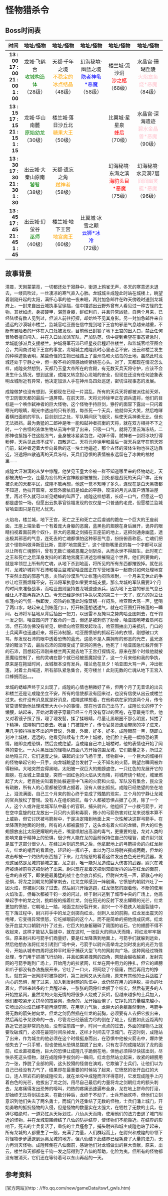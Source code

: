 # 怪物猎杀令

## Boss时间表

|                                           时间 |                          地址/怪物                           |                          地址/怪物                           |                          地址/怪物                           |                          地址/怪物                           |                          地址/怪物                           |
| ---------------------------------------------: | :----------------------------------------------------------: | :----------------------------------------------------------: | :----------------------------------------------------------: | :----------------------------------------------------------: | :----------------------------------------------------------: |
| **13 : 00<br/>17 : 00<br/>21 : 00<br/>1 : 00** | 龙城·飞鹤台<br/><span style="color:green">攻城构造体</span><br/>（28级） | 天都·千年之境<br/><span style="color:orange">不稳定的冰点结晶</span><br/>（48级） | 幻海秘境·幽蓝之境<br/><span style="color:blue">隐者神龟*恶魔</span><br/>（58级） | 楼兰城·流沙洞<br/><span style="color:red">沙之柩</span><br/>（68级） | 水晶宫·珊瑚丘陵<br/><span style="color:pink">火焰章鱼烧*恶魔</span><br/>（84级） |
| **13 : 15<br/>17 : 15<br/>21 : 15<br/>1 : 15** | 龙城·华山南麓<br/><span style="color:green">原始幼龙</span><br/>（30级） | 楼兰城·落日沙丘北<br/><span style="color:orange">糖果大王</span><br/>（50级） |                            <br/>                             | 比翼城·星星泉<br/><span style="color:red">蜂后</span><br/>（70级） | 水晶宫·深海遗迹<br/><span style="color:pink">碧水金晶兽*恶魔</span><br/>（90级） |
| **13 : 30<br/>17 : 30<br/>21 : 30<br/>1 : 30** | 出云城·大秦山原南<br/><span style="color:green">饕餮</span><br/>（38级） | 天都·遗忘之角<br/><span style="color:orange">弑神者</span><br/>（58级） |                            <br/>                             | 幻海秘境·东海之滨<br/><span style="color:red">海豹头目*恶魔</span><br/>（75级） | 幻海秘境·水灵洞7层<br/><span style="color:pink">囧囧幽灵艇*恶魔</span><br/>（96级） |
| **13 : 45<br/>17 : 45<br/>21 : 45<br/>1 : 45** | 出云城·幻萤谷<br/><span style="color:green">巫师</span><br/>（40级） | 楼兰城·地下王宫<br/><span style="color:orange">地宫魔王</span><br/>（60级） | 比翼城·冰雪之颠<br/><span style="color:blue">云狮*冰冷</span><br/>（72级） |                            <br/>                             |                            <br/>                             |



## 故事背景

清晨，天刚蒙蒙亮，一切都还处于寂静中，街道上鸦雀无声，冬天的寒意还未退去，一缕风吹过，一丝凄凉的寒气直入心肺。龙城城主成隍此时站在城楼上，眺望着刚刚升起的太阳，满怀心事的他一夜未眠，两封加急邮件在昨天傍晚时送到龙城府上，一封来自出云城执事官徐福，信中描述出云野外曾有人看见过一种古怪的生物，其状如虎，身披硬甲，湛蓝身躯，鲜红利爪，并且异常凶猛，自两个月来，已经陆续有数人见到过，但派人前往打探，却始终不见其身影。另一封加急邮件来自遥远的沙漠城市楼兰，监城官哈亚图在信中提到地下王宫的邪恶气息越来越重，不断有冒险者的尸体在入口处被发现，目前他已封锁了地下王宫的出入口，禁止任何冒险者擅自闯入，并在入口处加派军队，严加防范，信中提到希望在事态紧急时，龙城能够派兵支援楼兰。护城将军石沛已经星夜启程赶往楼兰，和监城官哈亚图会合，共同商讨地下王宫的事宜，龙城城主成隍此时心里忐忑不安，出云和楼兰发生的种种迹象表明，某些奇怪的生物已经踏上了瀛州岛和火焰岛的土地，虽然此时龙城还处于宁静之中，但一股不祥的预感始终萦绕在心头。对了，天都现在情况怎么样，成隍突然想到，天都乃玉皇大帝所在的宫殿，有无数天兵天将守护，应该不会发生什么情况，想到这里，成隍又转念担心龙城的安全，但现在还没有任何迹象表明龙城附近有异常，他决定加派人手在神州岛四处巡逻，密切注视事态的发展。

成隍做梦也没有想到，天都现在已经一片混乱，所有的天兵天将都被派往前天郊，守卫防御天都的最后一道屏障。在前天郊，天将元帅徐甲正在调兵遣将，他们的目标是一个唤作弑神者的巨大怪物，这个怪物手持巨剑，狰狞的面容下露出一只闪着寒光的眼睛，眼光中透出的只有杀戮，每杀死一个天兵，他就仰天大笑，然后咆哮着横扫面前的军队，巨剑划过之处，军队瞬间灰飞烟灭，纵使天兵神勇无比，但也无法抵挡。最为勇猛的二郎神是唯一能和弑神者抗衡的天将，就在双方相持不下之时，一个古怪的液体生物从云海中冒了出来，只吸一口气，就将万里云海冻结，二郎神也抵挡不住这般冻气，全身被冰紧紧包住，动弹不得，弑神者一剑将冰块打得粉碎，天兵见此溃不成军，四散逃亡。天将元帅徐甲和最后一拨天兵坚守在前天郊门前，弑神者迈着大步向最后的这一块土地逼近，那个古怪的液体生物也往这边靠近，沿途将四散逃离的天兵冻结，天兵们恐惧的表情被永远留在了冰做的棺材里……

成隍大汗淋漓的从梦中惊醒，他梦见玉皇大帝被一群不知道哪里来的怪物劫走，天都被洗劫一空，连最为宏伟的天宫神殿都被摧毁，到处都是战死的天兵尸体，还有被杀死的天都平民，成隍不敢再想，他这一觉不知睡了多久，连现在是白天黑夜都不知道，他拉开窗帘，发现外面依旧是如此的平静，皎洁的月光从窗户洒落进屋里，再过不久就可以听见蟋蟀的叫声了，成隍这样想着，长叹一口气，但愿这一切都是虚惊一场，但愿出云执事官徐福发现的仅仅是一只普通的老虎，但愿楼兰监城官哈亚图只是在杞人忧天。

火焰岛，楼兰城，地下王宫，死亡之王和死亡之后虔诚的跪在一个巨大的王座前面，王座上端坐着一个有着庞大身躯的恶魔，蓝黑色的翅膀在身后展开，诡异的眼睛扫视着面前两个奴仆，巨大的恶魔之剑插在王座前的地上，这把剑通身幽蓝，透出极其邪恶的气息，连死去的亡魂都惧怕这种邪恶气息，纷纷俯首称臣。亡魂们把这个怪物叫做泽斯亚比斯，意即“地宫魔王”，这个怪物嘴里说的每一个字都可以足以让所有亡魂颤抖，曾有无数亡魂被恶魔之剑斩杀，从而永世不得超生。此时死亡之王和死亡之后浑身发抖的听着地宫魔王讲述怎样摧毁这个世界，他们所要做的，就是率领世上所有的亡魂，从地下杀到地面，将所见的所有东西都摧毁掉。就在此时，龙城护城将军石沛和楼兰监城官哈亚图正在军营帐篷中一起商讨如何处理地宫下突然出现的邪恶气息，炎热的沙漠热气让帐篷内闷热难耐，一个月来无休止的争吵让哈亚图烦躁不安，石沛将军执意如果要龙城支援，那么龙城的军队需要3个月的时间来准备战事，而哈亚图则坚持要龙城速速派兵，因为地下王宫的邪恶气息已经让人不敢再靠近入口。今天已经是他们争执以来的第三十一天了，双方的对立让帐篷内的气氛一触即发，闷热的帐篷此时像蒸锅一样闷热，哈亚图大骂一声，猛喝了两口水，站起来走到帐篷门口，打开帐篷想透透气，就在哈亚图打开帐篷的一瞬间，石沛将军猛地从背后抽出一把刀，以迅雷不及掩耳之势向哈亚图刺去，在千钧一发之刻，哈亚图闪开了致命的一击，但还是被刺伤了肋骨，哈亚图咆哮着质问石沛，但石沛仿佛没有听见，继续向哈亚图发起攻击，哈亚图抽出刀来抵抗，门口的士兵闻声也迅速赶来，将石沛制服，哈亚图愤怒的抓起石沛的衣领，刚想破口大骂，却发现石沛的眼中透着恐怖的蓝光，这绝不是人类拥有的邪恶的光芒，蓝光逐渐的黯淡下去，最后石沛的双眼变成了空洞的黑色，他死了！哈亚图急忙躲开倒下的石沛，回想起石沛刚来楼兰两天就去地下王宫打探情况，原来在那个时候他就被恶魔给控制了，他的灵魂在那个就已经被恶魔奴役了，这一个月来他和我的争执，原来是在拖延时间，龙城根本没有发兵，楼兰危在旦夕！哈亚图大骂一声，冲出帐篷，对着士兵喊道，所有部队紧急集合，死守楼兰！此刻无数的亡魂从地下王宫入口蜂拥而出。。。

龙城的蟋蟀声终于又出现了，成隍的心情也稍微好了些，但两个月了无音讯的出云和楼兰还是让成隍坐立不安，所有的信使都没有回来过，也没有信使从出云或楼兰过来。也许没有消息就是好消息，成隍这样想着，在他称病在家的这两个月，传令官莫贤帮助他处理城里大大小小的事情，现在也该自己出马了。成隍长长的伸了个懒腰，站起来，开始对着镜子穿戴已经三个月没有穿过的官袍，在穿戴完毕后，他又对着镜子照了照，理了理发髻，揉了揉眼睛，尽量让黑眼圈不那么明显，抖搂了下精神，成隍朝门口走去。咣当！门被撞开了，传令官莫贤连滚带爬的冲了进来，用几乎颤抖得发不出的声音说，外面，外面，好多，好多，成隍眼前一黑，随即立刻冲上城楼，远远的，他看见陆续有士兵冲上城楼，他们脸上先是一幅惊恐的表情，随即变成恐惧，然后变成绝望，当成隍自己冲上城楼时，他的表情也开始了同样的变化。一大片黑压压的怪物从四面八方开始包围龙城，它们数量之多，所过之处地陷三尺，它们速度之快，碾起的尘沙飞扬千里，怪物群中，一个巨大的城楼样的怪物举起它的一只手，向龙城眺望台发射了一支不知名的火箭，眺望台瞬间被炸得粉碎。大地突然变得黑暗，太阳被一双巨大的翅膀遮住，一只红色的龙展开它的翅膀，在龙城上空盘旋，突然一团红色的火焰从天而降，将城府烧个精光，城里燃起了大火，老百姓尖叫着到处躲避空中飞来的火箭和火焰，军队没有集合，民众没有疏散，所有人的心里都被恐惧占据着，没有人做出抵抗。成隍已经绝望的坐在地上，泪流满面，自己三个月来的担心终于变成了残酷的现实，三个月的宁静让龙城的官兵放松了警惕。没有人在组织抵抗，每个人都被恐惧占据了心灵，除了一个人，这个人或许是龙城军队中最小的官职，捕头尉兴，他组织了一小拨弓箭手，对在空中盘旋的红龙放出一只只的火箭和毒箭，微小的弓箭伤害对红龙来说根本算不上威胁，但它讨厌被弓箭射中，于是决定降到地面上来一次性解决这群弓箭手。在龙降落到地面的时候，所有的人都被震惊了，这头龙有着火红的龙鳞，巨大的红色翅膀放出比太阳更耀眼的光芒，嘴里喷射出高温的毒气，更重要的是，龙对人类的影响来自于精神上的恐惧，很少有人能在龙的面前保持住自己的理智，或许尉兴就是属于这部分很少人，在经过片刻的恐惧之后，他拿起地上的弓箭拼命的向红龙射去，红龙的嘲弄的看着他，轻轻的一挥爪子，本以为可以将尉兴撕成两截，但龙的攻击却被一个灼热的东西挡了下来，红龙恼怒的看着这件发出白色光芒的武器，发现这居然是龙城的镇城之宝，龙之剑，唯一能对龙造成巨大伤害的武器，尉兴在城府被烧掉前将这把剑抢了出来。尉兴现在拿着这把剑双脚发抖的站在红龙的面前，在龙的直视下，即使是最勇猛的战士也会放弃抵抗，但尉兴大吼一声，驱散心中的恐惧，将龙之剑朝龙的脚掌刺去，红龙立即感到一阵剧痛，它愤怒的朝尉兴吐了一团火焰，却被尉兴躲了过去，然后尉兴开始逃跑，红龙愤怒的跟着他，不断的使用火焰攻击，但每次都被千钧一发的闪过，终于尉兴逃到了城市中央的广场上，他高举起手中的龙之剑，挑衅般的指着红龙，剑在阳光的反射下发出耀眼的光芒，红龙更加的愤怒，它朝地上一踏，地面立刻分裂开来，尉兴一个不稳跌入地面裂缝中，在下落过程中，尉兴将手中的龙之剑掷向红龙，剑刺入龙的前胸，红龙发出震天的咆哮，它变得异常愤怒，它吃掉眼前的这个人，而不是简单的把他烧成灰烬。红龙张开血盆大口朝尉兴扑了过去，它巨大的身躯碾碎了周围的岩石，它的翅膀不得不收起来，这样才能钻入裂缝中，就在这时, 一张巨大的网从天而降，将红龙牢牢捆住。原来尉兴和弓箭手们商量好，要是红龙降落到地面上，弓箭手们就躲到远处，然后他想办法将红龙引诱到广场中央，弓箭手以尉兴高举龙之剑时发出的光芒为信号，开始从城市四周将这种平时用于捕获大型飞鸟的网射向广场，这种网经过特殊处理，专门用于抓捕飞行动物，并且如果紧拽网的四角，网就会越收越紧，发射完网的弓箭手跑到广场上，开始用力的拉紧网，红龙在网中用力的挣扎，但它的翅膀和爪子都没有办法施展开来，它吐了一口火，将网烧了个窟窿，然后再用力的挣扎，就在第一张网即将被挣脱时，第二张网又从天而降，原来有其他的士兵战胜了内心的恐惧，醒了过来，加入到发射网的队伍中，龙仍然在用力的挣脱，拼命的吐着火，但越来越多的士兵醒过来，一张张的网将红龙捆了个结实，然后有更多的人开始拉紧网，虽然龙的火焰无情的将很多人烧成了灰烬，但越来越多的士兵加入，他们都咬紧牙关拼命的拽紧网，渐渐的，龙开始疲倦了，它挣扎的力量越来越小，它喷出的火焰已经不能再烧穿网，在用尽力气后，龙巨大的身躯轰然倒地，弓箭手将无数的箭矢射向龙，但龙之剑仍然插在红龙的前胸，必须要有人去把它拔出来，然后再给予龙致命的一击，尽管龙已经筋疲力尽的倒在了地上，但要如此近距离的靠近它还是非常的危险，没有往前踏一步，时间一点点的过去，外面的怪物马上就要攻破城门，必须在最短时间杀掉龙，这样才时间去守卫城门。在这时刻，成隍站了出来，作为城主的他必须在这个时候挺身而出，在恐惧中他被火箭击中，爆炸使他失去了一只手臂，但也使他从恐惧总摆脱了出来，只有左手的成隍站到了龙的面前，红龙直视着他，巨大的恐惧让成隍几乎跪倒在地，但他必须得尽快拔出剑，尽快杀死这头怪物，就在成隍伸手拔剑的一瞬间，红龙忽然站立起来，收紧的翅膀用力一张，挣脱了全部的网，这头狡猾的怪兽在演戏，它欺骗了士兵们，让他们以为自己已经没有力气了，结果却在最重要的时候站了起来，它愤怒的张开血红的大口，连人带岩石的朝成隍咬去，就在龙咬中成隍而洋洋得意时，它发现成隍手上闪着白色的光芒，他拔出了龙之剑，用尽自己最后的力量将龙之剑朝红龙的额头刺去，龙疼痛得发出恐怖的嚎叫，灼热的疼痛迅速遍布全身，龙在地上拼命的打滚，却始终无法将剑拔出来，在数分钟后，龙终于不动了，士兵开始欢呼，但他们立刻意识到他们失去了两名勇士，而城门外还集结了无数的怪物，士兵们涌上城门，开始勇敢的抵抗怪物的入侵，但是怪物的数量实在太强大，在牺牲了无数的士兵，在弹尽粮绝时，一道彩虹从天际划过，八仙从天而降，使用他们的法力击退了城门附近的怪物，并在龙城周围缔结了八仙的防护结界，使怪物们不能靠近。在结界的影响下，死去的士兵复活了，重伤的士兵痊愈了，捕头尉兴和城主成隍也站了起来，所有龙城的人都重生了一般，充满了力量，人们群起而上，在尉兴和成隍的带领下将怪物步步逼退到远离龙城的地方，但八仙结下此结界已经耗费了大量的法力，无力再消灭怪物。成隍拜倒在八仙面前，感谢他们对龙城做出的巨大贡献，原来，出云，楼兰和天都都在千钧一发之际得到了八仙的帮助，化险为夷，但所有的怪物都没有被消灭，它们还在等待着可以东山再起的一天。

## 参考资料

[官方网站](http : //ffo.qq.com/new/gameData/tswf_gwls.htm)